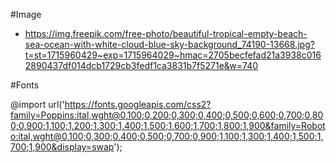 #Image

- https://img.freepik.com/free-photo/beautiful-tropical-empty-beach-sea-ocean-with-white-cloud-blue-sky-background_74190-13668.jpg?t=st=1715960429~exp=1715964029~hmac=2705becfefad21a3938c0162890437df014dcb1729cb3fedf1ca3831b7f5271e&w=740

#Fonts

@import url('https://fonts.googleapis.com/css2?family=Poppins:ital,wght@0,100;0,200;0,300;0,400;0,500;0,600;0,700;0,800;0,900;1,100;1,200;1,300;1,400;1,500;1,600;1,700;1,800;1,900&family=Roboto:ital,wght@0,100;0,300;0,400;0,500;0,700;0,900;1,100;1,300;1,400;1,500;1,700;1,900&display=swap');